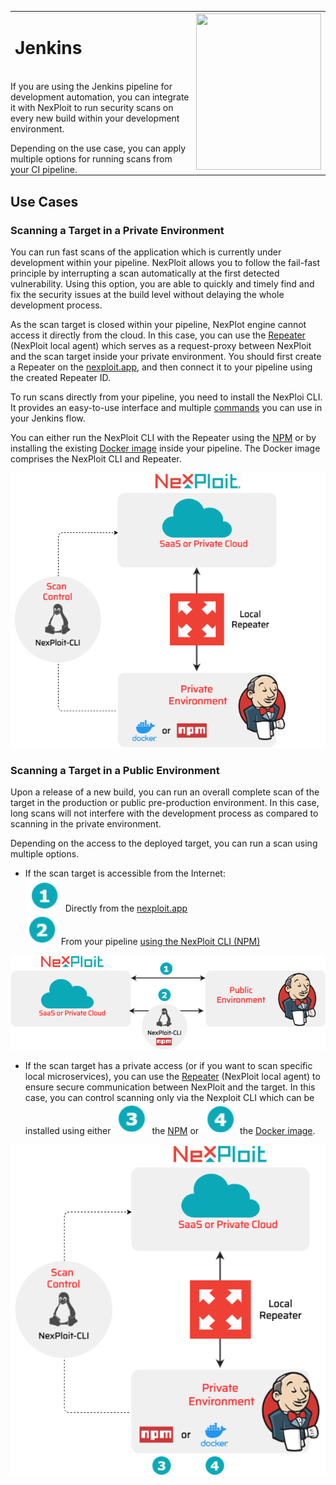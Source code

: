 <table id="integrations" >
  <tr>
    <td width="70%">
      <h1>Jenkins</h1>
    </td>
    <td width="30%" style="text-align:center" rowspan="3">
      <img src="guide/pipeline-integration/pipe-management/media/jenkins/jenkins-new-logo.png" width="200" height="250"></img>
    </td>
  </tr>
  <tr>
    <td style="text-align:left;vertical-align:text-top;padding:0px">
    <p>If you are using the Jenkins pipeline for development automation, you can integrate it with NexPloit to run security scans on every new build within your development environment.</p>
    Depending on the use case, you can apply multiple options for running scans from your CI pipeline. 
    </td>
  </tr>
</table>

## Use Cases
### Scanning a Target in a Private Environment
You can run fast scans of the application which is currently under development within your pipeline. NexPloit allows you to follow the fail-fast principle by interrupting a scan automatically at the first detected vulnerability. Using this option, you are able to quickly and timely find and fix the security issues at the build level without delaying the whole development process.

As the scan target is closed within your pipeline, NexPlot engine cannot access it directly from the cloud. In this case, you can use the [Repeater](/guide/introduction/deployment-onprem.md) (NexPloit local agent) which serves as a request-proxy between NexPloit and the scan target inside your private environment.  You should first create a Repeater on the [nexploit.app](https://nexploit.app), and then connect it to your pipeline using <br> the created Repeater ID. 

To run scans directly from your pipeline, you need to install the NexPloi CLI. It provides an easy-to-use interface and multiple [commands](guide/np-cli/command-list.md) you can use in your Jenkins flow. 

You can either run the NexPloit CLI with the Repeater using the [NPM](https://kb.neuralegion.com/#/guide/pipeline-integration/pipe-management/jenkins/examples?id=example-2-scanning-via-a-repeater-using-the-nexploit-cli-npm-installation) or by installing the existing [Docker image](https://kb.neuralegion.com/#/guide/pipeline-integration/pipe-management/jenkins/examples?id=example-3-scanning-via-a-repeater-using-the-nexploit-cli-docker-installation) inside your pipeline. The Docker image comprises the NexPloit CLI and Repeater.  

 ![travis-flow](../media/jenkins/jenkins-flow.png ':size=45%')

 ### Scanning a Target in a Public Environment
 Upon a release of a new build, you can run an overall complete scan of the target in the production or public pre-production environment. In this case, long scans will not interfere with the development process as compared to scanning in the private environment.  

 Depending on the access to the deployed target, you can run a scan using multiple options.
 * If the scan target is accessible from the Internet:<br>
  ![one](../media/travis/1.png ':size=3%') Directly from the [nexploit.app](https://nexploit.app)<br>
  ![two](../media/travis/2.png ':size=3%') From your pipeline [using the NexPloit CLI (NPM)](https://kb.neuralegion.com/#/guide/pipeline-integration/pipe-management/jenkins/examples?id=example-1-direct-scanning-using-the-nexploit-cli-npm-installation) 

 ![jenkins-npm](../media/jenkins/jenkins-npm.png ':size=65%')

 * If the scan target has a private access (or if you want to scan specific local microservices), you can use the [Repeater](/guide/introduction/deployment-onprem.md) (NexPloit local agent) to ensure secure communication between NexPloit and the target. In this case, you can control scanning  only via the Nexploit CLI which can be installed using either ![three](../media/travis/3.png ':size=3%') the [NPM](https://kb.neuralegion.com/#/guide/pipeline-integration/pipe-management/jenkins/examples?id=example-2-scanning-via-a-repeater-using-the-nexploit-cli-npm-installation) or ![four](../media/travis/4.png ':size=3%')the [Docker image](https://kb.neuralegion.com/#/guide/pipeline-integration/pipe-management/jenkins/examples?id=example-3-scanning-via-a-repeater-using-the-nexploit-cli-docker-installation).

  ![docker-npm](../media/jenkins/docker-npm.png ':size=40%')